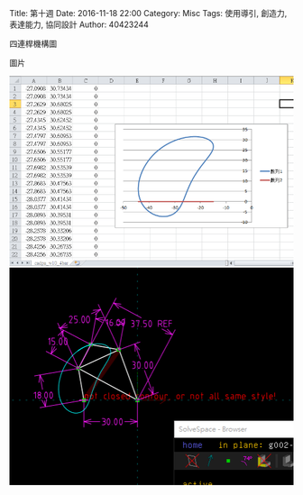 Title: 第十週
Date: 2016-11-18 22:00
Category: Misc
Tags: 使用導引, 創造力, 表達能力, 協同設計
Author: 40423244

<p>四連桿機構圖<p>

<!-- PELICAN_END_SUMMARY -->

<p>圖片<p>

<img src="./../data/hw.png" width="800" />

<img src="./../data/44.png" width="800" />